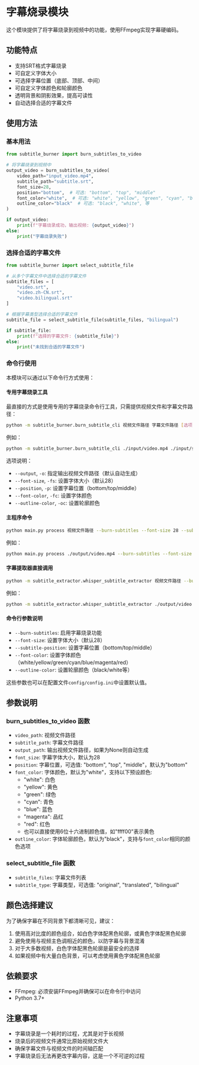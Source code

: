 # 字幕烧录模块

这个模块提供了将字幕烧录到视频中的功能，使用FFmpeg实现字幕硬编码。

## 功能特点

- 支持SRT格式字幕烧录
- 可自定义字体大小
- 可选择字幕位置（底部、顶部、中间）
- 可自定义字体颜色和轮廓颜色
- 透明背景和阴影效果，提高可读性
- 自动选择合适的字幕文件

## 使用方法

### 基本用法

```python
from subtitle_burner import burn_subtitles_to_video

# 将字幕烧录到视频中
output_video = burn_subtitles_to_video(
    video_path="input_video.mp4",
    subtitle_path="subtitle.srt",
    font_size=28,
    position="bottom",  # 可选: "bottom", "top", "middle"
    font_color="white",  # 可选: "white", "yellow", "green", "cyan", "blue", "magenta", "red"
    outline_color="black"  # 可选: "black", "white", 等
)

if output_video:
    print(f"字幕烧录成功，输出视频: {output_video}")
else:
    print("字幕烧录失败")
```

### 选择合适的字幕文件

```python
from subtitle_burner import select_subtitle_file

# 从多个字幕文件中选择合适的字幕文件
subtitle_files = [
    "video.srt",
    "video.zh-CN.srt",
    "video.bilingual.srt"
]

# 根据字幕类型选择合适的字幕文件
subtitle_file = select_subtitle_file(subtitle_files, "bilingual")

if subtitle_file:
    print(f"选择的字幕文件: {subtitle_file}")
else:
    print("未找到合适的字幕文件")
```

### 命令行使用

本模块可以通过以下命令行方式使用：

#### 专用字幕烧录工具

最直接的方式是使用专用的字幕烧录命令行工具，只需提供视频文件和字幕文件路径：

```bash
python -m subtitle_burner.burn_subtitle_cli 视频文件路径 字幕文件路径 [选项]
```

例如：

```bash
python -m subtitle_burner.burn_subtitle_cli ./input/video.mp4 ./input/subtitle.srt --font-size 24 --position bottom --font-color yellow
```

选项说明：
- `--output`, `-o`: 指定输出视频文件路径（默认自动生成）
- `--font-size`, `-fs`: 设置字体大小（默认28）
- `--position`, `-p`: 设置字幕位置（bottom/top/middle）
- `--font-color`, `-fc`: 设置字体颜色
- `--outline-color`, `-oc`: 设置轮廓颜色

#### 主程序命令

```bash
python main.py process 视频文件路径 --burn-subtitles --font-size 28 --subtitle-position bottom --font-color white --outline-color black
```

例如：

```bash
python main.py process ./output/video.mp4 --burn-subtitles --font-size 28 --subtitle-position bottom --font-color yellow --outline-color black
```

#### 字幕提取器直接调用

```bash
python -m subtitle_extractor.whisper_subtitle_extractor 视频文件路径 --burn-subtitles --font-size 28 --subtitle-position bottom --font-color white --outline-color black
```

例如：

```bash
python -m subtitle_extractor.whisper_subtitle_extractor ./output/video.mp4 --burn-subtitles --font-size 28 --subtitle-position bottom --font-color yellow --outline-color black
```

#### 命令行参数说明

- `--burn-subtitles`: 启用字幕烧录功能
- `--font-size`: 设置字体大小（默认28）
- `--subtitle-position`: 设置字幕位置（bottom/top/middle）
- `--font-color`: 设置字体颜色（white/yellow/green/cyan/blue/magenta/red）
- `--outline-color`: 设置轮廓颜色（black/white等）

这些参数也可以在配置文件`config/config.ini`中设置默认值。

## 参数说明

### burn_subtitles_to_video 函数

- `video_path`: 视频文件路径
- `subtitle_path`: 字幕文件路径
- `output_path`: 输出视频文件路径，如果为None则自动生成
- `font_size`: 字幕字体大小，默认为28
- `position`: 字幕位置，可选值: "bottom", "top", "middle"，默认为"bottom"
- `font_color`: 字体颜色，默认为"white"，支持以下预设颜色:
  - "white": 白色
  - "yellow": 黄色
  - "green": 绿色
  - "cyan": 青色
  - "blue": 蓝色
  - "magenta": 品红
  - "red": 红色
  - 也可以直接使用6位十六进制颜色值，如"ffff00"表示黄色
- `outline_color`: 字体轮廓颜色，默认为"black"，支持与`font_color`相同的颜色选项

### select_subtitle_file 函数

- `subtitle_files`: 字幕文件列表
- `subtitle_type`: 字幕类型，可选值: "original", "translated", "bilingual"

## 颜色选择建议

为了确保字幕在不同背景下都清晰可见，建议：

1. 使用高对比度的颜色组合，如白色字体配黑色轮廓，或黄色字体配黑色轮廓
2. 避免使用与视频主色调相近的颜色，以防字幕与背景混淆
3. 对于大多数视频，白色字体配黑色轮廓是最安全的选择
4. 如果视频中有大量白色背景，可以考虑使用黄色字体配黑色轮廓

## 依赖要求

- FFmpeg: 必须安装FFmpeg并确保可以在命令行中访问
- Python 3.7+

## 注意事项

- 字幕烧录是一个耗时的过程，尤其是对于长视频
- 烧录后的视频文件通常比原始视频文件大
- 确保字幕文件与视频文件的时间轴匹配
- 字幕烧录后无法再更改字幕内容，这是一个不可逆的过程